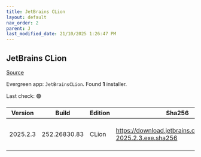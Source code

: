 ```yaml
---
title: JetBrains CLion
layout: default
nav_order: 2
parent: J
last_modified_date: 21/10/2025 1:26:47 PM
---
```


## JetBrains CLion

[Source](https://www.jetbrains.com/clion)

Evergreen app: `JetBrainsCLion`. Found **1** installer.

Last check: 🟢

| Version  | Build        | Edition | Sha256                                                       | Date      | Size       | Type | URI                                                                                                            |
| -------- | ------------ | ------- | ------------------------------------------------------------ | --------- | ---------- | ---- | -------------------------------------------------------------------------------------------------------------- |
| 2025.2.3 | 252.26830.83 | CLion   | https://download.jetbrains.com/cpp/CLion-2025.2.3.exe.sha256 | 2/10/2025 | 1809734000 | exe  | [https://download.jetbrains.com/cpp/CLion-2025.2.3.exe](https://download.jetbrains.com/cpp/CLion-2025.2.3.exe) |
